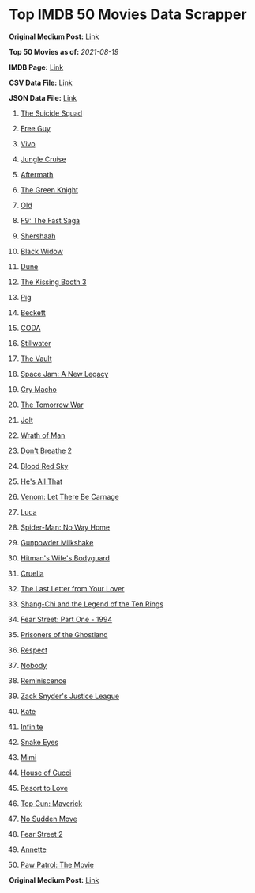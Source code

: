# Top IMDB 50 Movies Data Scrapper

**Original Medium Post:** [Link](https://medium.com/@nishantsahoo/which-movie-should-i-watch-5c83a3c0f5b1) 

**Top 50 Movies as of:** _2021-08-19_

**IMDB Page:** [Link](http://www.imdb.com/search/title?release_date=2021,2021&title_type=feature)

**CSV Data File:** [Link](/Data/data.csv)

**JSON Data File:** [Link](/Data/data.json)

1. [The Suicide Squad](https://www.imdb.com/title/tt6334354/?ref_=adv_li_tt)

2. [Free Guy](https://www.imdb.com/title/tt6264654/?ref_=adv_li_tt)

3. [Vivo](https://www.imdb.com/title/tt6338498/?ref_=adv_li_tt)

4. [Jungle Cruise](https://www.imdb.com/title/tt0870154/?ref_=adv_li_tt)

5. [Aftermath](https://www.imdb.com/title/tt10691162/?ref_=adv_li_tt)

6. [The Green Knight](https://www.imdb.com/title/tt9243804/?ref_=adv_li_tt)

7. [Old](https://www.imdb.com/title/tt10954652/?ref_=adv_li_tt)

8. [F9: The Fast Saga](https://www.imdb.com/title/tt5433138/?ref_=adv_li_tt)

9. [Shershaah](https://www.imdb.com/title/tt10295212/?ref_=adv_li_tt)

10. [Black Widow](https://www.imdb.com/title/tt3480822/?ref_=adv_li_tt)

11. [Dune](https://www.imdb.com/title/tt1160419/?ref_=adv_li_tt)

12. [The Kissing Booth 3](https://www.imdb.com/title/tt12783454/?ref_=adv_li_tt)

13. [Pig](https://www.imdb.com/title/tt11003218/?ref_=adv_li_tt)

14. [Beckett](https://www.imdb.com/title/tt10230994/?ref_=adv_li_tt)

15. [CODA](https://www.imdb.com/title/tt10366460/?ref_=adv_li_tt)

16. [Stillwater](https://www.imdb.com/title/tt10696896/?ref_=adv_li_tt)

17. [The Vault](https://www.imdb.com/title/tt9742794/?ref_=adv_li_tt)

18. [Space Jam: A New Legacy](https://www.imdb.com/title/tt3554046/?ref_=adv_li_tt)

19. [Cry Macho](https://www.imdb.com/title/tt1924245/?ref_=adv_li_tt)

20. [The Tomorrow War](https://www.imdb.com/title/tt9777666/?ref_=adv_li_tt)

21. [Jolt](https://www.imdb.com/title/tt10228134/?ref_=adv_li_tt)

22. [Wrath of Man](https://www.imdb.com/title/tt11083552/?ref_=adv_li_tt)

23. [Don't Breathe 2](https://www.imdb.com/title/tt6246322/?ref_=adv_li_tt)

24. [Blood Red Sky](https://www.imdb.com/title/tt6402468/?ref_=adv_li_tt)

25. [He's All That](https://www.imdb.com/title/tt4590256/?ref_=adv_li_tt)

26. [Venom: Let There Be Carnage](https://www.imdb.com/title/tt7097896/?ref_=adv_li_tt)

27. [Luca](https://www.imdb.com/title/tt12801262/?ref_=adv_li_tt)

28. [Spider-Man: No Way Home](https://www.imdb.com/title/tt10872600/?ref_=adv_li_tt)

29. [Gunpowder Milkshake](https://www.imdb.com/title/tt8368408/?ref_=adv_li_tt)

30. [Hitman's Wife's Bodyguard](https://www.imdb.com/title/tt8385148/?ref_=adv_li_tt)

31. [Cruella](https://www.imdb.com/title/tt3228774/?ref_=adv_li_tt)

32. [The Last Letter from Your Lover](https://www.imdb.com/title/tt1893273/?ref_=adv_li_tt)

33. [Shang-Chi and the Legend of the Ten Rings](https://www.imdb.com/title/tt9376612/?ref_=adv_li_tt)

34. [Fear Street: Part One - 1994](https://www.imdb.com/title/tt6566576/?ref_=adv_li_tt)

35. [Prisoners of the Ghostland](https://www.imdb.com/title/tt6372694/?ref_=adv_li_tt)

36. [Respect](https://www.imdb.com/title/tt2452150/?ref_=adv_li_tt)

37. [Nobody](https://www.imdb.com/title/tt7888964/?ref_=adv_li_tt)

38. [Reminiscence](https://www.imdb.com/title/tt3272066/?ref_=adv_li_tt)

39. [Zack Snyder's Justice League](https://www.imdb.com/title/tt12361974/?ref_=adv_li_tt)

40. [Kate](https://www.imdb.com/title/tt7737528/?ref_=adv_li_tt)

41. [Infinite](https://www.imdb.com/title/tt6654210/?ref_=adv_li_tt)

42. [Snake Eyes](https://www.imdb.com/title/tt8404256/?ref_=adv_li_tt)

43. [Mimi](https://www.imdb.com/title/tt10895576/?ref_=adv_li_tt)

44. [House of Gucci](https://www.imdb.com/title/tt11214590/?ref_=adv_li_tt)

45. [Resort to Love](https://www.imdb.com/title/tt12929990/?ref_=adv_li_tt)

46. [Top Gun: Maverick](https://www.imdb.com/title/tt1745960/?ref_=adv_li_tt)

47. [No Sudden Move](https://www.imdb.com/title/tt11525644/?ref_=adv_li_tt)

48. [Fear Street 2](https://www.imdb.com/title/tt9701940/?ref_=adv_li_tt)

49. [Annette](https://www.imdb.com/title/tt6217926/?ref_=adv_li_tt)

50. [Paw Patrol: The Movie](https://www.imdb.com/title/tt11832046/?ref_=adv_li_tt)

**Original Medium Post:** [Link](https://medium.com/@nishantsahoo/which-movie-should-i-watch-5c83a3c0f5b1) 
